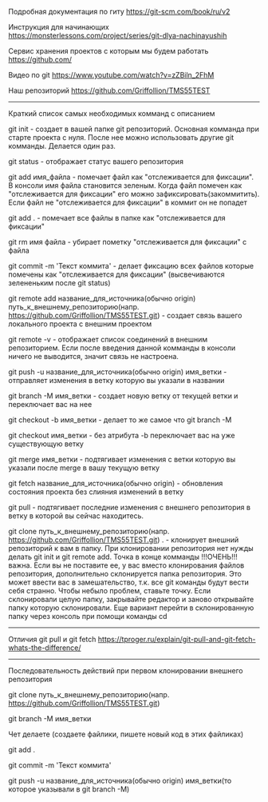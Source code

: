Подробная документация по гиту https://git-scm.com/book/ru/v2

Инструкция для начинающих https://monsterlessons.com/project/series/git-dlya-nachinayushih

Сервис хранения проектов с которым мы будем работать https://github.com/

Видео по git https://www.youtube.com/watch?v=zZBiln_2FhM

Наш репозиторий https://github.com/Griffollion/TMS55TEST

-------------------------------------------------------------------------

Краткий список самых необходимых комманд с описанием

git init - создает в вашей папке git репозиторий. Основная комманда при старте проекта с нуля. После нее можно использовать другие git комманды. Делается один раз.  

git status - отображает статус вашего репозитория

git add имя_файла - помечает файл как "отслеживается для фиксации". В консоли имя файла становится зеленым. Когда файл помечен как "отслеживается для фиксации" его можно зафиксировать(закоммитить). Если файл не "отслеживается для фиксации" в коммит он не попадет

git add . - помечает все файлы в папке как "отслеживается для фиксации"

git rm имя файла - убирает пометку "отслеживается для фиксации" с файла

git commit -m 'Текст коммита' - делает фиксацию всех файлов которые помечены как "отслеживается для фиксации" (высвечиваются зелененьким после git status)

git remote add название_для_источника(обычно origin) путь_к_внешнему_репозиторию(напр. https://github.com/Griffollion/TMS55TEST.git) - создает связь вашего локального проекта с внешним проектом

git remote -v - отображает список соединений в внешним репозиторием. Если после введения данной комманды в консоли ничего не выводится, значит связь не настроена.

git push -u название_для_источника(обычно origin) имя_ветки - отправляет изменения в ветку которую вы указали в названии

git branch -M имя_ветки - создает новую ветку от текущей ветки и переключает вас на нее

git checkout -b имя_ветки - делает то же самое что git branch -M

git checkout имя_ветки - без атрибута -b переключает вас на уже существующую ветку

git merge имя_ветки - подтягивает изменения с ветки которую вы указали после merge в вашу текущую ветку

git fetch название_для_источника(обычно origin) - обновления состояния проекта без слияния изменений в ветку 

git pull - подтягивает последние изменения с внешнего репозитория в ветку в которой вы сейчас находитесь.

git clone путь_к_внешнему_репозиторию(напр. https://github.com/Griffollion/TMS55TEST.git) . - клонирует внешний репозиторий к вам в папку. При клонировании репозитория нет нужды делать git init и git remote add. Точка в конце комманды !!!ОЧЕНЬ!!! важна. Если вы не поставите ее, у вас вместо клонирования файлов репозитория, дополнительно склонируется папка репозитория. Это может ввести вас в замешательство, т.к. все git команды будут вести себя странно. Чтобы небыло проблем, ставьте точку. Если склонировали целую папку, закрывайте редактор и заново открывайте папку которую склонировали. Еще вариант перейти в склонированную папку через консоль при помощи команды cd

--------------------------------------------------------------------------------------------------------------

Отличия git pull и git fetch https://tproger.ru/explain/git-pull-and-git-fetch-whats-the-difference/

-------------------------------------------------------------------------------------------------------------

Последовательность действий при первом клонировании внешнего репозитория

git clone путь_к_внешнему_репозиторию(напр. https://github.com/Griffollion/TMS55TEST.git)

git branch -M имя_ветки

Чет делаете (создаете файлики, пишете новый код в этих файликах)

git add .

git commit -m 'Текст коммита'

git push -u название_для_источника(обычно origin) имя_ветки(то которое указывали в git branch -M)


